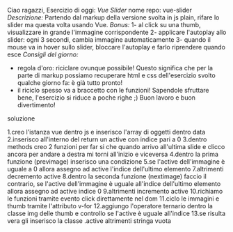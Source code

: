 Ciao ragazzi,
Esercizio di oggi: *Vue Slider*
nome repo: vue-slider
*Descrizione:*
Partendo dal markup della versione svolta in js plain, rifare lo slider ma questa volta usando Vue.
*Bonus:*
1- al click su una thumb, visualizzare in grande l'immagine corrispondente
2- applicare l'autoplay allo slider: ogni 3 secondi, cambia immagine automaticamente
3- quando il mouse va in hover sullo slider, bloccare l'autoplay e farlo riprendere quando esce
*Consigli del giorno:*
- regola d'oro: riciclare ovunque possibile! Questo significa che per la parte di markup possiamo recuperare html e css dell'esercizio svolto qualche giorno fa: è già tutto pronto!
- il riciclo spesso va a braccetto con le funzioni! Sapendole sfruttare bene, l'esercizio si riduce a poche righe ;)
Buon lavoro e buon divertimento!

soluzione

1.creo l'istanza vue dentro js e inserisco l'array di oggetti dentro data
2.inserisco all'interno del return un active con indice pari a 0
3.dentro methods creo 2 funzioni per far si che quando arrivo all'ultima slide e clicco ancora per andare a destra mi torni all'inizio e viceversa
4.dentro la prima funzione (previmage) inserisco una condizione
5.se l'active dell'immagine è uguale a 0 allora assegno ad active l'indice dell'ultimo elemento
7.altrimenti decremento active
8.dentro la seconda funzione (nextimage) faccio il contrario, se l'active dell'immagine è uguale all'indice dell'ultimo elemento allora assegno ad active indice 0
9.altrimenti incremento active
10.richiamo le funzioni tramite evento click direttamente nel dom
11.ciclo le immagini e thumb tramite l'attributo v-for
12.aggiungo l'operatore ternario dentro la classe img delle thumb e controllo se l'active è uguale all'indice
13.se risulta vera gli inserisco la classe .active altrimenti stringa vuota